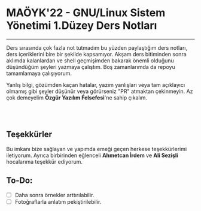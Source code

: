 # MAÖYK'22 - GNU/Linux Sistem Yönetimi 1.Düzey Ders Notları
---

Ders sırasında çok fazla not tutmadım bu yüzden paylaştığım ders notları, ders içeriklerini bire bir şekilde kapsamıyor. Akşam ders bitiminden sonra aklımda kalanlardan ve shell geçmişimden bakarak önemli olduğunu düşündüğüm şeyleri yazmaya çalıştım. Boş zamanlarımda da repoyu tamamlamaya çalışıyorum.

Yanlış bilgi, gözümden kaçan hatalar, yazım yanlışları veya tam açıklayıcı olmamış gibi şeyler düşünür veya görürseniz "PR" atmaktan çekinmeyin. Az çok demeyelim **Özgür Yazılım Felsefesi**'ne sahip çıkalım.

<br></br>
## Teşekkürler
Bu imkanı bize sağlayan ve yapımda emeği geçen herkese teşekkürlerimi iletiyorum. Ayrıca birbirinden eğlenceli **Ahmetcan İrdem** ve **Ali Sezişli** hocalarıma teşekkür ediyorum.

## To-Do:
- [ ] Daha sonra örnekler arttırılabilir.
- [ ] Fotoğraflarla anlatım pekiştirilebilir.
